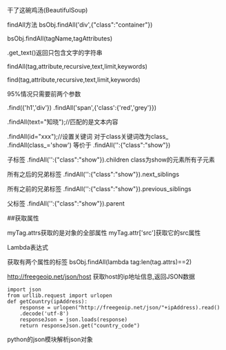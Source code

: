 干了这碗鸡汤(BeautifulSoup)

findAll方法
bsObj.findAll('div',{"class":"container"})

bsObj.findAll(tagName,tagAttributes)

.get_text()返回只包含文字的字符串

findAll(tag,attribute,recursive,text,limit,keywords)

find(tag,attribute,recursive,text,limit,keywords)

95%情况只需要前两个参数

.find({'h1','div'})
.findAll('span',{'class':{'red','grey'}})

.findAll(text="知晓");//匹配的是文本内容

.findAll(id="xxx");//设置关键词
对于class关键词改为class_
.findAll(class_='show')
等价于
.findAll('':{"class":"show"})

子标签
.findAll('':{"class":"show"}).children
class为show的元素所有子元素

所有之后的兄弟标签
.findAll('':{"class":"show"}).next_siblings

所有之前的兄弟标签
.findAll('':{"class":"show"}).previous_siblings

父标签
.findAll('':{"class":"show"}).parent

##获取属性

myTag.attrs获取的是对象的全部属性
myTag.attr['src']获取它的src属性

Lambda表达式

获取有两个属性的标签
bsObj.findAll(lambda tag:len(tag.attrs)==2)

http://freegeoip.net/json/host
获取host的ip地址信息,返回JSON数据

	import json
	from urllib.request import urlopen
	def getCountry(ipAddress):
		response = urlopen("http://freegeoip.net/json/"+ipAddress).read()
		.decode('utf-8')
		responseJson = json.loads(response)
		return responseJson.get("country_code")
python的json模块解析json对象





















































































































































































































































































































































































































































































































